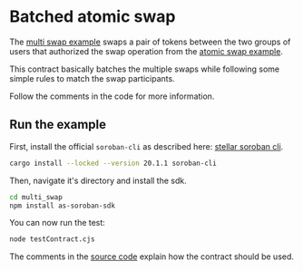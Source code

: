 # Batched atomic swap

The [multi swap example](https://github.com/Soneso/as-soroban-examples/tree/main/multi_swap) swaps a pair of tokens between the two groups of users that authorized the swap operation from the [atomic swap example](https://github.com/Soneso/as-soroban-examples/tree/main/atomic-swap).

This contract basically batches the multiple swaps while following some simple rules to match the swap participants.

Follow the comments in the code for more information.

## Run the example

First, install the official `soroban-cli` as described here: [stellar soroban cli](https://soroban.stellar.org/docs/getting-started/setup).

```sh
cargo install --locked --version 20.1.1 soroban-cli
```

Then, navigate it's directory and install the sdk.

```sh
cd multi_swap
npm install as-soroban-sdk
```

You can now run the test:

```sh
node testContract.cjs
```

The comments in the [source code](https://github.com/Soneso/as-soroban-examples/tree/main/multi_swap/assembly/index.ts) explain how the contract should be used.
